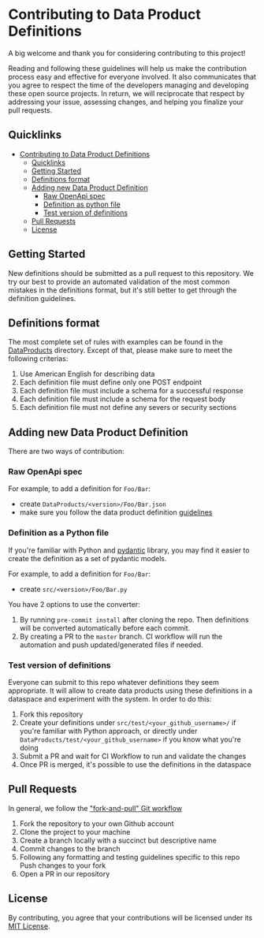 # Contributing to Data Product Definitions

A big welcome and thank you for considering contributing to this project!

Reading and following these guidelines will help us make the contribution process easy
and effective for everyone involved. It also communicates that you agree to respect the
time of the developers managing and developing these open source projects. In return, we
will reciprocate that respect by addressing your issue, assessing changes, and helping
you finalize your pull requests.

## Quicklinks

- [Contributing to Data Product Definitions](#contributing-to-data-product-definitions)
  - [Quicklinks](#quicklinks)
  - [Getting Started](#getting-started)
  - [Definitions format](#definitions-format)
  - [Adding new Data Product Definition](#adding-new-data-product-definition)
    - [Raw OpenApi spec](#raw-openapi-spec)
    - [Definition as python file](#definition-as-python-file)
    - [Test version of definitions](#test-version-of-definitions)
  - [Pull Requests](#pull-requests)
  - [License](#license)

## Getting Started

New definitions should be submitted as a pull request to this repository. We try our
best to provide an automated validation of the most common mistakes in the definitions
format, but it's still better to get through the definition guidelines.

## Definitions format

The most complete set of rules with examples can be found in the
[DataProducts](./DataProducts/README.md) directory. Except of that, please make sure to
meet the following criterias:

1. Use American English for describing data
2. Each definition file must define only one POST endpoint
3. Each definition file must include a schema for a successful response
4. Each definition file must include a schema for the request body
5. Each definition file must not define any severs or security sections

## Adding new Data Product Definition

There are two ways of contribution:

### Raw OpenApi spec

For example, to add a definition for `Foo/Bar`:

- create `DataProducts/<version>/Foo/Bar.json`
- make sure you follow the data product definition
  [guidelines](./DataProducts/README.md)

### Definition as a Python file

If you're familiar with Python and [pydantic](https://github.com/samuelcolvin/pydantic)
library, you may find it easier to create the definition as a set of pydantic models.

For example, to add a definition for `Foo/Bar`:

- create `src/<version>/Foo/Bar.py`

You have 2 options to use the converter:

1. By running `pre-commit install` after cloning the repo. Then definitions will be
   converted automatically before each commit.
2. By creating a PR to the `master` branch. CI workflow will run the automation and push
   updated/generated files if needed.

### Test version of definitions

Everyone can submit to this repo whatever definitions they seem appropriate. It will
allow to create data products using these definitions in a dataspace and experiment with
the system. In order to do this:

1. Fork this repository
2. Create your definitions under `src/test/<your_github_username>/` if you're familiar
   with Python approach, or directly under `DataProducts/test/<your_github_username>` if
   you know what you're doing
3. Submit a PR and wait for CI Workflow to run and validate the changes
4. Once PR is merged, it's possible to use the definitions in the dataspace

## Pull Requests

In general, we follow the ["fork-and-pull" Git workflow](https://github.com/susam/gitpr)

1. Fork the repository to your own Github account
2. Clone the project to your machine
3. Create a branch locally with a succinct but descriptive name
4. Commit changes to the branch
5. Following any formatting and testing guidelines specific to this repo Push changes to
   your fork
6. Open a PR in our repository

## License

By contributing, you agree that your contributions will be licensed under its
[MIT License](./LICENSE).
